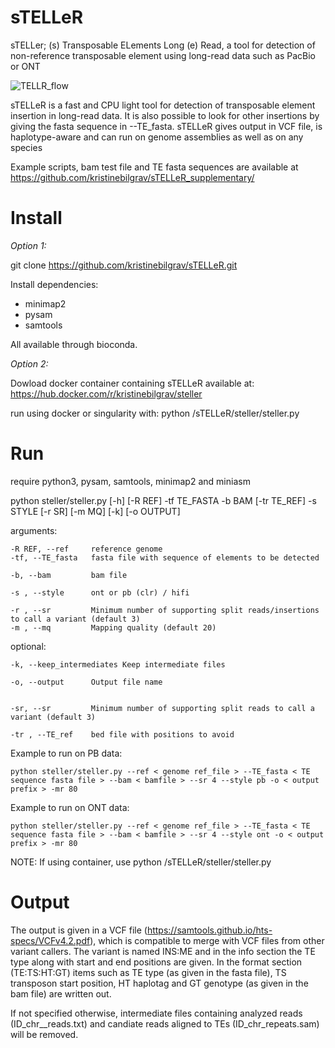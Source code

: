 # sTELLeR

sTELLer; (s) Transposable ELements Long (e) Read, 
a tool for detection of non-reference transposable element using long-read data such as PacBio or ONT

![TELLR_flow](https://github.com/user-attachments/assets/ac9d5989-b56f-4356-8a91-7ab51ef6392d)

sTELLeR is a fast and CPU light tool for detection of transposable element insertion in long-read data. It is also possible to look for other insertions by giving the fasta sequence in --TE_fasta. 
sTELLeR gives output in VCF file, is haplotype-aware and can run on genome assemblies as well as on any species

Example scripts, bam test file and TE fasta sequences are available at https://github.com/kristinebilgrav/sTELLeR_supplementary/

# Install

*Option 1:*

git clone https://github.com/kristinebilgrav/sTELLeR.git

Install dependencies: 
- minimap2 
- pysam
- samtools 

All available through bioconda. 

*Option 2:* 

Dowload docker container containing sTELLeR available at:
https://hub.docker.com/r/kristinebilgrav/steller

run using docker or singularity with:
python /sTELLeR/steller/steller.py 

# Run
require python3, pysam, samtools, minimap2 and miniasm

  python steller/steller.py [-h] [-R REF] -tf TE_FASTA -b BAM [-tr TE_REF] -s STYLE [-r SR] [-m MQ] [-k] [-o OUTPUT]

  arguments:

    -R REF, --ref     reference genome
    -tf, --TE_fasta   fasta file with sequence of elements to be detected
                          
    -b, --bam         bam file
                         
    -s , --style      ont or pb (clr) / hifi
                          
    -r , --sr         Minimum number of supporting split reads/insertions to call a variant (default 3)
    -m , --mq         Mapping quality (default 20)


  
  optional: 
  
    -k, --keep_intermediates Keep intermediate files
                        
    -o, --output      Output file name
                        

    -sr, --sr         Minimum number of supporting split reads to call a variant (default 3)

    -tr , --TE_ref    bed file with positions to avoid

Example to run on PB data: 

    python steller/steller.py --ref < genome ref_file > --TE_fasta < TE sequence fasta file > --bam < bamfile > --sr 4 --style pb -o < output prefix > -mr 80

Example to run on ONT data: 

    python steller/steller.py --ref < genome ref_file > --TE_fasta < TE sequence fasta file > --bam < bamfile > --sr 4 --style ont -o < output prefix > -mr 80

NOTE: 
If using container, use python /sTELLeR/steller/steller.py 


# Output

The output is given in a VCF file (https://samtools.github.io/hts-specs/VCFv4.2.pdf), which is compatible to merge with VCF files from other variant callers. 
The variant is named INS:ME and in the info section the TE type along with start and end positions are given. 
In the format section (TE:TS:HT:GT) items such as TE type (as given in the fasta file), TS transposon start position, HT haplotag and GT genotype (as given in the bam file) are written out. 

If not specified otherwise, intermediate files containing analyzed reads (ID_chr__reads.txt) and candiate reads aligned to TEs (ID_chr_repeats.sam) will be removed. 

